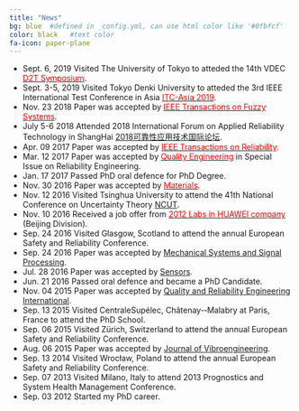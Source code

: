 ```yaml
---
title: "News"
bg: blue  #defined in _config.yml, can use html color like '#0fbfcf'
color: black   #text color
fa-icon: paper-plane
---
```


* Sept. 6, 2019 Visited The University of Tokyo to atteded the 14th VDEC [<font color="#FF0000"> D2T Symposium</font>](www.vdec.u-tokyo.ac.jp/d2t/D2Tsymposium2019-e.html).
* Sept. 3-5, 2019 Visited Tokyo Denki University to atteded the 3rd IEEE International Test Conference in Asia [<font color="#FF0000">ITC-Asia 2019</font>](www.itc-asia.info.hiroshima-cu.ac.jp/2019/).
* Nov. 23 2018 Paper was accepted by [<font color="#FF0000">IEEE Transactions on Fuzzy Systems</font>](https://ieeexplore.ieee.org/document/8543626).
* July 5-6 2018 Attended 2018 International Forum on Applied Reliability Technology in ShangHai [2018可靠性应用技术国际论坛](http://news.e-works.net.cn/category6/news78051.htm).
* Apr. 09 2017 Paper was accepted by [<font color="#FF0000">IEEE Transactions on Reliability</font>](http://ieeexplore.ieee.org/xpl/RecentIssue.jsp?reload=true&punumber=24).
* Mar. 12 2017 Paper was accepted by [<font color="#FF0000">Quality Engineering</font>](http://explore.tandfonline.com/cfp/est/lqen-cfp-4.2016) in Special Issue on Reliability Engineering.
* Jan. 17 2017 Passed PhD oral defence for PhD Degree.
* Nov. 30 2016 Paper was accepted by [<font color="#FF0000">Materials</font>](http://www.mdpi.com/journal/materials).
* Nov. 12 2016 Visited Tsinghua University to attend the 41th National Conference on Uncertainty Theory [NCUT](http://www.orsc.edu.cn/UTLab/workshop.htm).
* Nov. 10 2016 Received a job offer from [<font color="#FF0000">2012 Labs in HUAWEI company</font>](http://www.huawei.com/cn/) (Beijing Division).
* Sep. 24 2016 Visited Glasgow, Scotland to attend the annual European Safety and Reliability Conference.
* Sep. 24 2016 Paper was accepted by [Mechanical Systems and Signal Processing](https://authors.elsevier.com/TrackPaper.html?trk_article=YMSSP4548&trk_surname=Liu).
* Jul. 28 2016 Paper was accepted by [Sensors](http://www.mdpi.com/journal/sensors/special_issues/theory_and_applications).
* Jun. 21 2016 Passed oral defence and became a PhD Candidate.
* Nov. 04 2015 Paper was accepted by [Quality and Reliability Engineering International](http://onlinelibrary.wiley.com/journal/10.1002/(ISSN)1099-1638).
* Sep. 13 2015 Visited CentraleSupélec, Châtenay-­‐Malabry at Paris, France to attend the PhD School.
* Sep. 06 2015 Visited Zürich, Switzerland to attend the annual European Safety and Reliability Conference.
* Aug. 06 2015 Paper was accepted by [Journal of Vibroengineering](http://jvejournals.com/journal-vibroengineering).
* Sep. 13 2014 Visited Wrocław, Poland to attend the annual European Safety and Reliability Conference.
* Sep. 07 2013 Visited Milano, Italy to attend 2013 Prognostics and System Health Management Conference.
* Sep. 03 2012 Started my PhD career.
